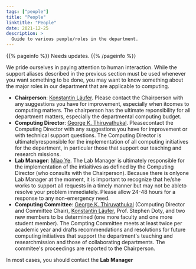 ```yaml
---
tags: ["people"]
title: "People"
linktitle: "People"
date: 2021-12-25
description: >
  Guide to various people/roles in the department.
---
```


{{% pageinfo %}}
Needs updates.
{{% /pageinfo %}}


We pride ourselves in paying attention to human interaction. While the
support aliases described in the previous section must be used whenever
you want something to be done, you may want to know something about the
major roles in our department that are applicable to computing.

-   **Chairperson**: [Konstantin Läufer](http://laufer.cs.luc.edu).
    Please contact the Chairperson with any suggestions you have for
    improvement, especially when itcomes to computing matters. The
    chairperson has the ultimate reponsibility for all department
    matters, especially the departmental computing budget.
-   **Computing Director**: [George K.
    Thiruvathukal](http://thiruvathukal.com). Pleasecontact the
    Computing Director with any suggestions you have for improvement or
    with technical support questions. The Computing Director is
    ultimatelyresponsible for the implementation of all computing
    initiatives for the department, in particular those that support our
    teaching and research missions.
-   **Lab Manager**: [Miao
    Ye](http://www.luc.edu/cs/people/staff/yemiao.shtml). The Lab
    Manager is ultimately responsible for the implementation of the
    intiaitives as defined by the Computing Director (who consults with
    the Chairperson). Because there is onlyone Lab Manager at the
    moment, it is important to recognize that he/she works to support
    all requests in a timely manner but may not be ableto resolve your
    problem immediately. Please allow 24-48 hours for a response to any
    non-emergency need.
-   **Computing Committee**: [George K.
    Thiruvathukal](http://thiruvathukal.com) (Computing Director and
    Committee Chair), [Konstantin Läufer](http://laufer.cs.luc.edu),
    Prof. Stephen Doty, and two new members to be determined (one more
    faculty and one more student member). The Compting Committee meets
    at least twice per academic year and drafts recommendations and
    resolutions for future computing initiatives that support the
    department\'s teaching and researchmission and those of
    collaborating departments. The commitee\'s proceedings are reported
    to the Chairperson.

In most cases, you should contact the **Lab Manager**
